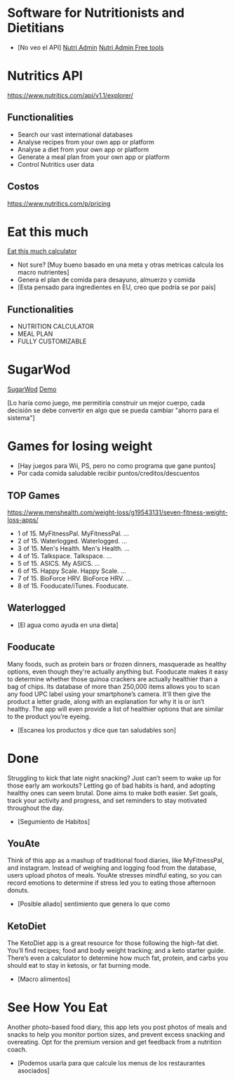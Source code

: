 # Software for Nutritionists and Dietitians
- [No veo el API]
[Nutri Admin](https://nutriadmin.com/)
[Nutri Admin Free tools](https://nutriadmin.com/resources/free-tools-for-nutritionists)

# Nutritics API 
https://www.nutritics.com/api/v1.1/explorer/

## Functionalities
- Search our vast international databases
- Analyse recipes from your own app or platform
- Analyse a diet from your own app or platform
- Generate a meal plan from your own app or platform
- Control Nutritics user data

## Costos
https://www.nutritics.com/p/pricing


# Eat this much
[Eat this much calculator ](https://www.eatthismuch.com/)
- Not sure? [Muy bueno basado en una meta y otras metricas calcula los macro nutrientes]
- Genera el plan de comida para desayuno, almuerzo y comida
- [Esta pensado para ingredientes en EU, creo que podría se por país]

## Functionalities
- NUTRITION CALCULATOR
- MEAL PLAN
- FULLY CUSTOMIZABLE

# SugarWod
[SugarWod](https://www.sugarwod.com/)
[Demo](https://www.sugarwod.com/demo)

[Lo haría como juego, me permitiría construir un mejor cuerpo, cada decisión se debe convertir en algo que se pueda cambiar "ahorro para el sistema"]


# Games for losing weight
- [Hay juegos para Wii, PS, pero no como programa que gane puntos]
- Por cada comida saludable recibir puntos/creditos/descuentos

## TOP Games

https://www.menshealth.com/weight-loss/g19543131/seven-fitness-weight-loss-apps/

- 1 of 15. MyFitnessPal. MyFitnessPal. ...
- 2 of 15. Waterlogged. Waterlogged. ...
- 3 of 15. Men's Health. Men's Health. ...
- 4 of 15. Talkspace. Talkspace. ...
- 5 of 15. ASICS. My ASICS. ...
- 6 of 15. Happy Scale. Happy Scale. ...
- 7 of 15. BioForce HRV. BioForce HRV. ...
- 8 of 15. Fooducate/iTunes. Fooducate.


## Waterlogged 
- [El agua como ayuda en una dieta]

## Fooducate
Many foods, such as protein bars or frozen dinners, masquerade as healthy options, even though they're actually anything but. Fooducate makes it easy to determine whether those quinoa crackers are actually healthier than a bag of chips. Its database of more than 250,000 items allows you to scan any food UPC label using your smartphone’s camera. It'll then give the product a letter grade, along with an explanation for why it is or isn’t healthy. The app will even provide a list of healthier options that are similar to the product you’re eyeing.
- [Escanea los productos y dice que tan saludables son]


# Done
Struggling to kick that late night snacking? Just can’t seem to wake up for those early am workouts? Letting go of bad habits is hard, and adopting healthy ones can seem brutal. Done aims to make both easier. Set goals, track your activity and progress, and set reminders to stay motivated throughout the day.
- [Segumiento de Habitos]

## YouAte
Think of this app as a mashup of traditional food diaries, like MyFitnessPal, and instagram. Instead of weighing and logging food from the database, users upload photos of meals. YouAte stresses mindful eating, so you can record emotions to determine if stress led you to eating those afternoon donuts.
- [Posible aliado] sentimiento que genera lo que como

## KetoDiet
The KetoDiet app is a great resource for those following the high-fat diet. You’ll find recipes; food and body weight tracking; and a keto starter guide. There’s even a calculator to determine how much fat, protein, and carbs you should eat to stay in ketosis, or fat burning mode.
- [Macro alimentos]

# See How You Eat
Another photo-based food diary, this app lets you post photos of meals and snacks to help you monitor portion sizes, and prevent excess snacking and overeating. Opt for the premium version and get feedback from a nutrition coach.
- [Podemos usarla para que calcule los menus de los restaurantes asociados]

